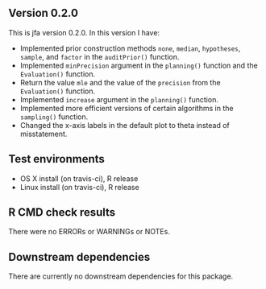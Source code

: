 ## Version 0.2.0
This is jfa version 0.2.0. In this version I have:

* Implemented prior construction methods `none`, `median`, `hypotheses`, `sample`, and `factor` in the `auditPrior()` function.  
* Implemented `minPrecision` argument in the `planning()` function and the `Evaluation()` function.
* Return the value `mle` and the value of the `precision` from the `Evaluation()` function.
* Implemented `increase` argument in the `planning()` function.
* Implemented more efficient versions of certain algorithms in the `sampling()` function.
* Changed the x-axis labels in the default plot to theta instead of misstatement.

## Test environments
* OS X install (on travis-ci), R release
* Linux install (on travis-ci), R release

## R CMD check results
There were no ERRORs or WARNINGs or NOTEs. 

## Downstream dependencies
There are currently no downstream dependencies for this package.